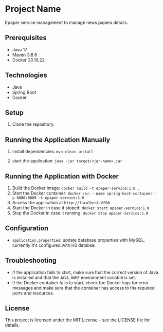 # Project Name
Epaper service management to manage news papers details.

## Prerequisites
- Java 17
- Maven 3.8.6
- Docker 20.10.22

## Technologies

- Java
- Spring Boot
- Docker

## Setup

1. Clone the repository:

## Running the Application Manually

1. Install dependencies: `mvn clean install`

2. start the application: `java -jar target/<jar-name>.jar`

## Running the Application with Docker

1. Build the Docker image: `docker build -t epaper-service:1.0 .`
2. Start the Docker container: `docker run --name spring-boot-container -p 8080:8080 -t epaper-service:1.0`
3. Access the application at `http://localhost:8080`
4. Start the Docker in case it stoped: `docker start epaper-service:1.0`
5. Stop the Docker in case it running: `docker stop epaper-service:1.0`

## Configuration
- `application.properties`: update database properties with MySQL. currently it's configured with H2 databse.

## Troubleshooting
- If the application fails to start, make sure that the correct version of Java is installed and that the `JAVA_HOME` environment variable is set.
- If the Docker container fails to start, check the Docker logs for error messages and make sure that the container has access to the required ports and resources.

## License
This project is licensed under the [MIT License](https://opensource.org/licenses/MIT) - see the LICENSE file for details.